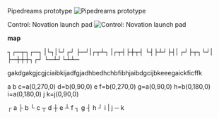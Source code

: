 Pipedreams prototype
![Pipedreams prototype](https://www.abandonwaredos.com/public/aban_img_screens/pipedreams-2.jpg)

Control: Novation launch pad
![Control: Novation launch pad](https://www.thomann.de/pics/bdb/366032/10034868_800.jpg)



**map**

┐┌─┬┐┌─┐
|└┐|└┘┌┘
├─┘|┌┬┴┐
|┌┬┤├┼┬┤
└┤├┴┘├┤|
┌┘├┬┐└┘|
├─┼┼┼┐┌┘
└─┴┘└┴┴─



gakdgakgjcgjciaibkijadfgjadhbedhchbfibhjaibdgcijbkeeegaickficffk


a
b
c=a(0,270,0)
d=b(0,90,0)
e
f=b(0,270,0)
g=a(0,90,0)
h=b(0,180,0)
i=a(0,180,0)
j
k=j(0,90,0)


┌	a
├	b
└	c
┬	d
┼	e
┴	f
┐	g
┤	h
┘	i
|	j
─	k

